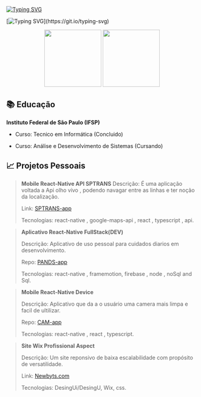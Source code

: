 [![Typing SVG](https://readme-typing-svg.demolab.com?font=Arial&weight=800&size=30&duration=1000&pause=2000&color=F7F7F7&repeat=false&width=450&lines=Hello%2C+My+last+name+is+Castro!+%F0%9F%9A%80)](https://git.io/typing-svg)

[![Typing SVG](https://readme-typing-svg.demolab.com?font=Arial&size=18&duration=4000&pause=800&color=F7F7F7&width=700&lines=Apaixonado+por+tecnologia+e+buscar+solu%C3%A7%C3%B5es+criativas.;Estudando+Desenvolvimento+Android+e+Programa%C3%A7%C3%A3o+Java+%2B+Kotlin.+;Estou+em+constante+aprendizagem.)](https://git.io/typing-svg)

<div align="center">
   <img height="150em" src="https://github-readme-stats.vercel.app/api/?username=AndreVsc&layout=compact&show_icons=true&theme=transparent&count_private=true&hide=contribs&hide_title=true">
   <img height="150em" src="https://github-readme-stats.vercel.app/api/top-langs/?username=AndreVsc&layout=compact&langs_count=7&theme=transparent&count_private=true"/>
</div>

## 📚 Educação

**Instituto Federal de São Paulo (IFSP)**
 
 - Curso: Tecnico em Informática (Concluido)
    
 - Curso: Análise e Desenvolvimento de Sistemas (Cursando)


## 📈 Projetos Pessoais
> 
>**Mobile React-Native API SPTRANS**
> Descrição: É uma aplicação voltada a Api olho vivo , podendo navagar entre as linhas e ter noção da localização.
>  
>  Link: [SPTRANS-app](https://github.com/AndreVsc/react-native-app-sptrans-api)
>  
>  Tecnologias: react-native , google-maps-api , react , typescript , api.
>

> 
> **Aplicativo React-Native FullStack(DEV)**
> 
>  Descrição: Aplicativo de uso pessoal para cuidados diarios em desenvolvimento.
> 
>  Repo: [PANDS-app](https://github.com/AndreVsc/ReactApp)
>  
>  Tecnologias: react-native , framemotion, firebase , node , noSql and Sql.
>

>
>**Mobile React-Native Device**
>
> Descrição: Aplicativo que da a o usuário uma camera mais limpa e facil de ultilizar.
>
> Repo: [CAM-app](https://github.com/AndreVsc/react-native-expo-camera-legacy-experence)
>
> Tecnologias: react-native , react , typescript.
>

>
>**Site Wix Profissional Aspect**
>
> Descrição: Um site reponsivo de baixa escalabilidade com propósito de versatilidade.
>  
> Link: [Newbyts.com](https://newbyts.wixsite.com/newbyts)
>
> Tecnologias: DesingUi/DesingU, Wix, css.
>

